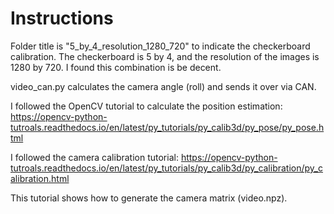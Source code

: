 # Instructions
Folder title is "5_by_4_resolution_1280_720" to indicate the checkerboard calibration.  The checkerboard is 5 by 4, and the resolution of the images is 1280 by 720. 
I found this combination is be decent.  

video_can.py calculates the camera angle (roll) and sends it over via CAN.


I followed the OpenCV tutorial to calculate the position estimation:
https://opencv-python-tutroals.readthedocs.io/en/latest/py_tutorials/py_calib3d/py_pose/py_pose.html

I followed the camera calibration tutorial:
https://opencv-python-tutroals.readthedocs.io/en/latest/py_tutorials/py_calib3d/py_calibration/py_calibration.html

This tutorial shows how to generate the camera matrix (video.npz).
